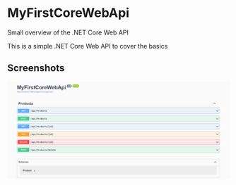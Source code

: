 # MyFirstCoreWebApi
Small overview of the .NET Core Web API

This is a simple .NET Core Web API to cover the basics


## Screenshots

![API list](screenshots/swagger.png)

